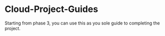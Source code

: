 # Cloud-Project-Guides

Starting from phase 3, you can use this as you sole guide to completing the project.
